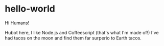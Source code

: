 # hello-world

Hi Humans!

Hubot here, I like Node.js and Coffeescript (that's what I'm made of!)
I've had tacos on the moon and find them far surperio to Earth tacos.
